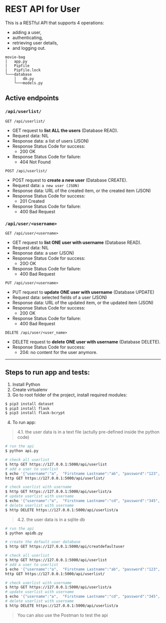 
# REST API for User
This is a RESTful API that supports 4 operations:
- adding a user,
- authenticating,
- retrieving user details,
- and logging out.

```
movie-bag
│   app.py
|   Pipfile
|   Pipfile.lock
└───database
    │   db.py
    └───models.py
```

## Active endpoints

### `/api/userlist/`


`GET /api/userlist/`
- GET request to **list ALL the users** (Database READ).
- Request data: NIL
- Response data: a list of users (JSON)
- Response Status Code for success:
  - 200 OK
- Response Status Code for failure:
  - 404 Not Found

`POST /api/userlist/`
- POST request to **create a new user** (Database CREATE).
- Request data: `a new user (JSON)`
- Response data: URL of the created item, or the created item (JSON)
- Response Status Code for success:
  - 201 Created
- Response Status Code for failure:
  - 400 Bad Request


### `/api/user/<username>`

`GET /api/user/<username>`
- GET request to **list ONE user with username** (Database READ).
- Request data: NIL
- Response data: a user (JSON)
- Response Status Code for success:
  - 20O OK
- Response Status Code for failure:
  - 400 Bad Request

`PUT /api/user/<username>`
- PUT request to **update ONE user with username** (Database UPDATE)
- Request data: selected fields of a user (JSON)
- Response data: URL of the updated item, or the updated item (JSON)
- Response Status Code for success:
  - 200 OK
- Response Status Code for failure:
  - 400 Bad Request

`DELETE /api/user/<user_name>`
- DELETE request to **delete ONE user with username** (Database DELETE).
- Response Status Code for success:
  - 204: no content for the user anymore.


---

## Steps to run app and tests:
1. Install Python
2. Create virtualenv
3. Go to root folder of the project, install required modules:

```bash
$ pip3 install dataset
$ pip3 install flask
$ pip3 install flask-bcrypt
```

4. To run app:

> 4.1. the user data is in a text file (actully pre-defined inside the python code)

```bash
# run the api
$ python api.py

# check all userlist
$ http GET https://127.0.0.1:5000/api/userlist
# add a user to userlist
$ echo '{"username":"a",  "Firstname Lastname":"ab", "password":"123",  "Mother’s Favorite Search Engine":"c"}' | http POST https://127.0.0.1:5000/api/userlist
http GET https://127.0.0.1:5000/api/userlist/

# check userlist with username
$ http GET https://127.0.0.1:5000/api/userlist/a
# update userlist with username
$ echo '{"username":"a",  "Firstname Lastname":"cd", "password":"345",  "Mother’s Favorite Search Engine":"d"}' | http PUT https://127.0.0.1:5000/api/userlist/a
# delete userlist with username
$ http DELETE https://127.0.0.1:5000/api/userlist/a
```

> 4.2. the user data is in a sqlite db

```bash
# run the api
$ python apidb.py

# create the default user database
$ http GET https://127.0.0.1:5000/api/creatdefaultuser

# check all userlist
$ http GET https://127.0.0.1:5000/api/userlist
# add a user to userlist
$ echo '{"username":"a",  "Firstname Lastname":"ab", "password":"123",  "Mother’s Favorite Search Engine":"c"}' | http POST https://127.0.0.1:5000/api/userlist
http GET https://127.0.0.1:5000/api/userlist/

# check userlist with username
$ http GET https://127.0.0.1:5000/api/userlist/a
# update userlist with username
$ echo '{"username":"a",  "Firstname Lastname":"cd", "password":"345",  "Mother’s Favorite Search Engine":"d"}' | http PUT https://127.0.0.1:5000/api/userlist/a
# delete userlist with username
$ http DELETE https://127.0.0.1:5000/api/userlist/a
```

> You can also use the Postman to test the api
